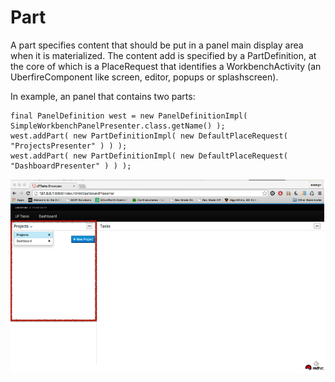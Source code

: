 # Part
A part specifies content that should be put in a panel main display area when it is materialized. The content add is specified by a PartDefinition, at the core of which is a PlaceRequest that identifies a WorkbenchActivity (an UberfireComponent like screen, editor, popups or splashscreen).

In example, an panel that contains two parts:

```
final PanelDefinition west = new PanelDefinitionImpl( SimpleWorkbenchPanelPresenter.class.getName() );
west.addPart( new PartDefinitionImpl( new DefaultPlaceRequest( "ProjectsPresenter" ) ) );
west.addPart( new PartDefinitionImpl( new DefaultPlaceRequest( "DashboardPresenter" ) ) );
```

![parts](parts.png)


